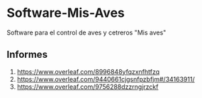 # Software-Mis-Aves
Software para el control de aves y cetreros "Mis aves"

## Informes
 1. https://www.overleaf.com/8996848yfqzxnfhtfzq
 2. https://www.overleaf.com/9440661cjgsnfpzbfjm#/34163911/
 3. https://www.overleaf.com/9756288dzzrngjrzckf
